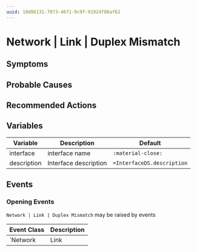 ```yaml
---
uuid: 10d86131-7073-4671-9c9f-91924f86af62
---
```

# Network | Link | Duplex Mismatch

## Symptoms

## Probable Causes

## Recommended Actions

## Variables

Variable | Description | Default
--- | --- | ---
interface | interface name | `:material-close:`
description | Interface description | `=InterfaceDS.description`

## Events

### Opening Events
`Network | Link | Duplex Mismatch` may be raised by events

Event Class | Description
--- | ---
`Network | Link | Duplex Mismatch` | dispose
